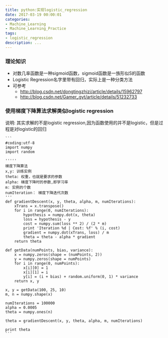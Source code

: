 ```yaml
---
title: python:实现logistic_regression
date: 2017-03-19 00:00:01
categories:
- Machine_Learning
- Machine_Learning_Practice
tags:
- logistic_regression
description: ...
---
```


### 理论知识
* 对数几率函数是一种sigmoid函数，sigmoid函数是一族形似S的函数
* Logistic Regression名字里带有回归，实际上是一种分类方法
* 可参考
    * http://blog.csdn.net/dongtingzhizi/article/details/15962797 
    * http://blog.csdn.net/Gamer_gyt/article/details/51232733 

### 使用梯度下降算法求解类似logistic regression  
说明: 其实求解的不是logistic regression,因为函数使用的并不是logistic，但是过程是对logistic的回归

    ```
    #coding:utf-8
    import numpy
    import random
    
    '''''
    梯度下降算法 
    x,y: 训练实例
    theta: 权重，也就是要求的参数
    alpha: 梯度下降时的参数,即学习率
    m: 实例的个数 
    numIteration： 梯度下降迭代次数
    '''  
    def gradientDescent(x, y, theta, alpha, m, numIterations):
        xTrans = x.transpose()
        for i in range(0, numIterations):
            hypothesis = numpy.dot(x, theta)
            loss = hypothesis - y
            cost = numpy.sum(loss ** 2) / (2 * m)
            print 'Iteration %d | Cost: %f' % (i, cost)
            gradient = numpy.dot(xTrans, loss) / m
            theta = theta - alpha * gradient
        return theta
    
    def getData(numPoints, bias, variance):
        x = numpy.zeros(shape = (numPoints, 2))
        y = numpy.zeros(shape = numPoints)
        for i in range(0, numPoints):
            x[i][0] = 1
            x[i][1] = i
            y[i] = (i + bias) + random.uniform(0, 1) * variance
        return x, y
    
    x, y = getData(100, 25, 10)
    m, n = numpy.shape(x)
    
    numIterations = 100000
    alpha = 0.0005
    theta = numpy.ones(n)
    
    theta = gradientDescent(x, y, theta, alpha, m, numIterations)
    
    print theta
    ```
